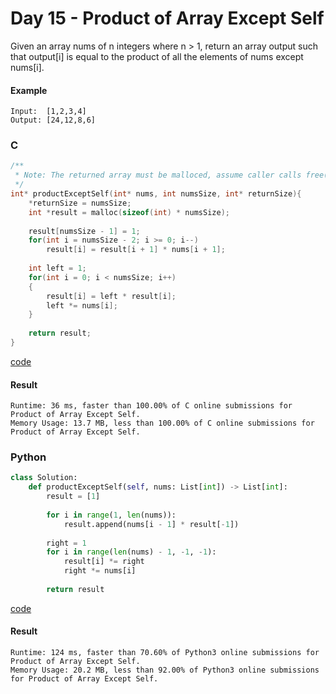 # Day 15 - Product of Array Except Self
Given an array nums of n integers where n > 1,  return an array output such that output[i] is equal to the product of all the elements of nums except nums[i].

#### Example 
```
Input:  [1,2,3,4]
Output: [24,12,8,6]
```

### C
```C
/**
 * Note: The returned array must be malloced, assume caller calls free().
 */
int* productExceptSelf(int* nums, int numsSize, int* returnSize){
    *returnSize = numsSize;
    int *result = malloc(sizeof(int) * numsSize);
    
    result[numsSize - 1] = 1;
    for(int i = numsSize - 2; i >= 0; i--)
        result[i] = result[i + 1] * nums[i + 1];
    
    int left = 1;
    for(int i = 0; i < numsSize; i++)
    {
        result[i] = left * result[i];
        left *= nums[i];
    }
    
    return result;
}
```
[code](C/product-of-array-except-self.c)

#### Result
```
Runtime: 36 ms, faster than 100.00% of C online submissions for Product of Array Except Self.
Memory Usage: 13.7 MB, less than 100.00% of C online submissions for Product of Array Except Self.
```

### Python
```python
class Solution:
    def productExceptSelf(self, nums: List[int]) -> List[int]:
        result = [1]
        
        for i in range(1, len(nums)):
            result.append(nums[i - 1] * result[-1])
            
        right = 1
        for i in range(len(nums) - 1, -1, -1):
            result[i] *= right
            right *= nums[i]
            
        return result
```
[code](Python/product-of-array-except-self.py)

#### Result
```
Runtime: 124 ms, faster than 70.60% of Python3 online submissions for Product of Array Except Self.
Memory Usage: 20.2 MB, less than 92.00% of Python3 online submissions for Product of Array Except Self.
```
